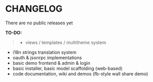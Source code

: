 CHANGELOG
====
There are no public releases yet

**TO-DO:**
>* views / templates / multitheme system
* i18n strings translation system
* oauth & jsonrpc implementations
* basic demo frontend & admin & login
* basic installer, basic model scaffolding (web-based)
* code documentation, wiki and demos (fb-style wall share demo)